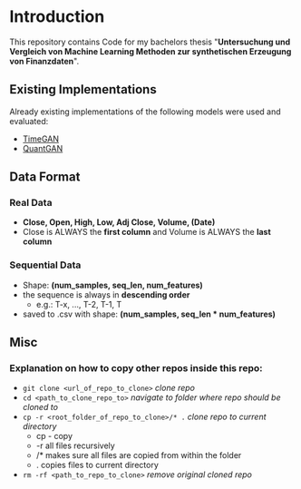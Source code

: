 # Introduction
This repository contains Code for my bachelors thesis "**Untersuchung und Vergleich von Machine Learning Methoden zur synthetischen Erzeugung von Finanzdaten**".

## Existing Implementations
Already existing implementations of the following models were used and evaluated:
- [TimeGAN](https://github.com/jsyoon0823/TimeGAN)
- [QuantGAN](https://github.com/JamesSullivan/temporalCN)

## Data Format
### Real Data
- **Close, Open, High, Low, Adj Close, Volume, (Date)**
- Close is ALWAYS the **first column** and Volume is ALWAYS the **last column**

### Sequential Data
- Shape: **(num_samples, seq_len, num_features)**
- the sequence is always in **descending order**
    - e.g.: T-x, ..., T-2, T-1, T
- saved to .csv with shape: **(num_samples, seq_len * num_features)**

## Misc
### Explanation on how to copy other repos inside this repo:
- `git clone <url_of_repo_to_clone>` *clone repo*
- `cd <path_to_clone_repo_to>` *navigate to folder where repo should be cloned to*
- `cp -r <root_folder_of_repo_to_clone>/* .` *clone repo to current directory*
    - cp - copy
    - -r all files recursively
    - /* makes sure all files are copied from within the folder 
    - . copies files to current directory
- `rm -rf <path_to_repo_to_clone>` *remove original cloned repo*
